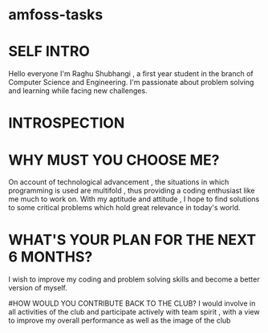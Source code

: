 # amfoss-tasks



# SELF INTRO
Hello everyone
I'm Raghu Shubhangi , a first year student in the branch of Computer Science and Engineering. I'm passionate about problem solving and learning while facing new challenges.






# INTROSPECTION



# WHY MUST YOU CHOOSE ME?
On account of technological advancement , the situations in which programming is used are multifold , thus providing a coding enthusiast like me much to work on. With my aptitude and attitude , I hope to find solutions to some critical problems which hold great relevance in today's world.



# WHAT'S YOUR PLAN FOR THE NEXT 6 MONTHS?
I wish to improve my coding and problem solving skills and become a better version of myself.



#HOW WOULD YOU CONTRIBUTE BACK TO THE CLUB?
I would involve in all activities of the club and participate actively with team spirit , with a view to improve my overall performance as well as the image of the club

